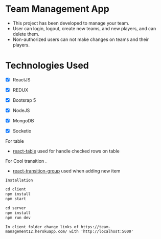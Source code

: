 # Team Management App

- This project has been developed to manage your team.
- User can login, logout, create new teams, and new players, and can delete them.
- Non-authorized users can not make changes on teams and their players.

# Technologies Used

- [x] ReactJS
- [x] REDUX
- [x] Bootsrap 5
- [x] NodeJS
- [x] MongoDB
- [x] Socketio



For table

- [react-table](https://react-table.tanstack.com/) used for handle checked rows on table



For Cool transition .

- [react-transition-group](https://reactcommunity.org/react-transition-group/) used when adding new item


`Installation`

```js
cd client
npm install
npm start
```
```js
cd server
npm install
npm run dev
```
`In client folder change links of https://team-management12.herokuapp.com/ with 'http://localhost:5000'`

